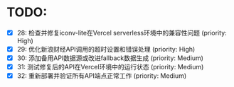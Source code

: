 # TODO:

- [x] 28: 检查并修复iconv-lite在Vercel serverless环境中的兼容性问题 (priority: High)
- [x] 29: 优化新浪财经API调用的超时设置和错误处理 (priority: High)
- [x] 30: 添加备用API数据源或改进fallback数据生成 (priority: Medium)
- [x] 31: 测试修复后的API在Vercel环境中的运行状态 (priority: Medium)
- [x] 32: 重新部署并验证所有API端点正常工作 (priority: Medium)
